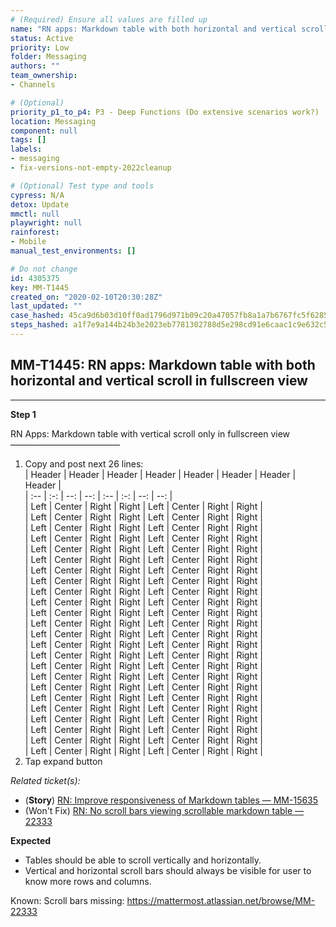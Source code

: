 ```yaml
---
# (Required) Ensure all values are filled up
name: "RN apps: Markdown table with both horizontal and vertical scroll in fullscreen view"
status: Active
priority: Low
folder: Messaging
authors: ""
team_ownership: 
- Channels

# (Optional)
priority_p1_to_p4: P3 - Deep Functions (Do extensive scenarios work?)
location: Messaging
component: null
tags: []
labels: 
- messaging
- fix-versions-not-empty-2022cleanup

# (Optional) Test type and tools
cypress: N/A
detox: Update
mmctl: null
playwright: null
rainforest: 
- Mobile
manual_test_environments: []

# Do not change
id: 4305375
key: MM-T1445
created_on: "2020-02-10T20:30:28Z"
last_updated: ""
case_hashed: 45ca9d6b03d10ff0ad1796d971b09c20a47057fb8a1a7b6767fc5f62853bdb541937e4610f8c4f5b9a455307a42a56c1
steps_hashed: a1f7e9a144b24b3e2023eb7781302788d5e298cd91e6caac1c9e632c5f95dc6dce7d9f07c5dcefafa7275200b76f8f61
---
```


<!-- (Auto-generated) Based on frontmatter's "key" and "name" -->

## MM-T1445: RN apps: Markdown table with both horizontal and vertical scroll in fullscreen view

---

**Step 1**

RN Apps: Markdown table with vertical scroll only in fullscreen view\
–––––––––––––––––––––––––

1. Copy and post next 26 lines:\
   \| Header | Header | Header | Header | Header | Header | Header | Header |\
   \| :-- | :-: | --: | --: | :-- | :-: | --: | --: |\
   \| Left | Center | Right | Right | Left | Center | Right | Right |\
   \| Left | Center | Right | Right | Left | Center | Right | Right |\
   \| Left | Center | Right | Right | Left | Center | Right | Right |\
   \| Left | Center | Right | Right | Left | Center | Right | Right |\
   \| Left | Center | Right | Right | Left | Center | Right | Right |\
   \| Left | Center | Right | Right | Left | Center | Right | Right |\
   \| Left | Center | Right | Right | Left | Center | Right | Right |\
   \| Left | Center | Right | Right | Left | Center | Right | Right |\
   \| Left | Center | Right | Right | Left | Center | Right | Right |\
   \| Left | Center | Right | Right | Left | Center | Right | Right |\
   \| Left | Center | Right | Right | Left | Center | Right | Right |\
   \| Left | Center | Right | Right | Left | Center | Right | Right |\
   \| Left | Center | Right | Right | Left | Center | Right | Right |\
   \| Left | Center | Right | Right | Left | Center | Right | Right |\
   \| Left | Center | Right | Right | Left | Center | Right | Right |\
   \| Left | Center | Right | Right | Left | Center | Right | Right |\
   \| Left | Center | Right | Right | Left | Center | Right | Right |\
   \| Left | Center | Right | Right | Left | Center | Right | Right |\
   \| Left | Center | Right | Right | Left | Center | Right | Right |\
   \| Left | Center | Right | Right | Left | Center | Right | Right |\
   \| Left | Center | Right | Right | Left | Center | Right | Right |\
   \| Left | Center | Right | Right | Left | Center | Right | Right |\
   \| Left | Center | Right | Right | Left | Center | Right | Right |\
   \| Left | Center | Right | Right | Left | Center | Right | Right |
2. Tap expand button

_Related ticket(s):_

- (**Story**) [RN: Improve responsiveness of Markdown tables — MM-15635](https://mattermost.atlassian.net/browse/MM-15635)
- (Won't Fix) [RN: No scroll bars viewing scrollable markdown table — 22333](https://mattermost.atlassian.net/browse/MM-22333)

**Expected**

- Tables should be able to scroll vertically and horizontally.
- Vertical and horizontal scroll bars should always be visible for user to know more rows and columns.

Known: Scroll bars missing: <https://mattermost.atlassian.net/browse/MM-22333>
